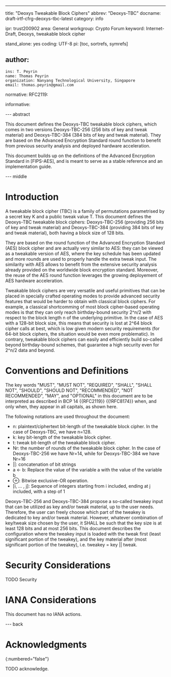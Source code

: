 ---
title: "Deoxys Tweakable Block Ciphers" 
abbrev: "Deoxys-TBC" 
docname: draft-irtf-cfrg-deoxys-tbc-latest 
category: info 

ipr: trust200902 
area: General 
workgroup: Crypto Forum 
keyword: Internet-Draft, Deoxys, tweakable block cipher 

stand_alone: yes
coding: UTF-8
pi: [toc, sortrefs, symrefs]

author:
 -
    ins: T. Peyrin
    name: Thomas Peyrin
    organization: Nanyang Technological University, Singapore
    email: thomas.peyrin@gmail.com

normative:
  RFC2119:

informative:



--- abstract

This document defines the Deoxys-TBC tweakable block ciphers, which comes in two versions Deoxys-TBC-256 (256 bits of key and tweak material) and Deoxys-TBC-384 (384 bits of key and tweak material). They are based on the Advanced Encryption Standard round function to benefit from previous security analysis and deployed hardware acceleration. 

This document builds up on the definitions of the Advanced Encryption Standard in [FIPS-AES], and is meant to serve as a stable reference and an implementation guide.

--- middle

# Introduction

A tweakable block cipher (TBC) is a family of permutations parametrised by a secret key K and a public tweak value T. This document defines the Deoxys-TBC tweakable block ciphers: Deoxys-TBC-256 (providing 256 bits of key and tweak material) and Deoxys-TBC-384 (providing 384 bits of key and tweak material), both having a block size of 128 bits. 

They are based on the round function of the Advanced Encryption Standard (AES) block cipher and are actually very similar to AES: they can be viewed as a tweakable version of AES, where the key schedule has been updated and more rounds are used to properly handle the extra tweak input. The similarity with AES allows to benefit from the extensive security analysis already provided on the worldwide block encryption standard. Moreover, the reuse of the AES round function leverages the growing deployement of AES hardware acceleration. 

Tweakable block ciphers are very versatile and useful primitives that can be placed in specially crafted operating modes to provide advanced security features that would be harder to obtain with classical block ciphers. For example, a classical shortcomming of most block cipher-based operating modes is that they can only reach birthday-bound security 2^n/2 with respect to the block length n of the underlying primitive. In the case of AES with a 128-bit block size, this means that security is lost at 2^64 block cipher calls at best, which is low given modern security requirements (for 64-bit block ciphers, the situation would be even more problematic). In contrary, tweakable block ciphers can easily and efficiently build so-called beyond birthday-bound schemes, that guarantee a high security even for 2^n/2 data and beyond. 

# Conventions and Definitions

The key words "MUST", "MUST NOT", "REQUIRED", "SHALL", "SHALL NOT", "SHOULD",
"SHOULD NOT", "RECOMMENDED", "NOT RECOMMENDED", "MAY", and "OPTIONAL" in this
document are to be interpreted as described in BCP 14 {{RFC2119}} {{!RFC8174}}
when, and only when, they appear in all capitals, as shown here.

The following notations are used throughout the document:
- n:		plaintext/ciphertext bit-length of the tweakable block cipher. In the case of Deoxys-TBC, we have n=128.
- k:		key bit-length of the tweakable block cipher. 
- t:		tweak bit-length of the tweakable block cipher. 
- Nr:	the number of rounds of the tweakable block cipher. In the case of Deoxys-TBC-256 we have Nr=14, while for Deoxys-TBC-384 we have Nr=16
- ||:		concatenation of bit strings
- a ← b:    Replace the value of the variable a with the value of the variable b 
- ⊕:       	Bitwise exclusive-OR operation.
- [i, … , j]: Sequence of integers starting from i included, ending at j included, with a step of 1

Deoxys-TBC-256 and Deoxys-TBC-384 propose a so-called tweakey input that can be utilized as key and/or tweak material, up to the user needs. Therefore, the user can freely choose which part of the tweakey is dedicated to key and/or tweak material. However, whatever combination of key/tweak size chosen by the user, it SHALL be such that the key size is at least 128 bits and at most 256 bits. This document describes the configuration where the tweakey input is loaded with the tweak first (least significant portion of the tweakey), and the key material after (most significant portion of the tweakey), i.e. tweakey = key || tweak.



# Security Considerations

TODO Security


# IANA Considerations

This document has no IANA actions.



--- back

# Acknowledgments
{:numbered="false"}

TODO acknowledge.

